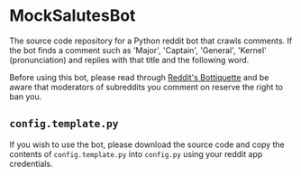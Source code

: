# MockSalutesBot
The source code repository for a Python reddit bot that crawls comments. If the bot finds a comment such as 'Major', 'Captain', 'General', 'Kernel' (pronunciation) and replies with that title and the following word.

Before using this bot, please read through [Reddit's Bottiquette](https://www.reddit.com/wiki/bottiquette) and be aware that moderators of subreddits you comment on reserve the right to ban you.


## `config.template.py`
If you wish to use the bot, please download the source code and copy the contents of `config.template.py` into `config.py` using your reddit app credentials.

